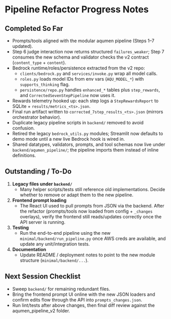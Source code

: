 # Pipeline Refactor Progress Notes

## Completed So Far
- Prompts/tools aligned with the modular aqumen pipeline (Steps 1–7 updated).
- Step 6 judge interaction now returns structured `failures_weaker`; Step 7 consumes the new schema and validator checks the v2 contract (`content_type` + `content`).
- Bedrock runtime/roles/persistence extracted from the v2 repo:
  - `clients/bedrock.py` and `services/invoke.py` wrap all model calls.
  - `roles.py` loads model IDs from env vars (`AQU_MODEL_*`) with `supports_thinking` flag.
  - `persistence/repo.py` handles `enhanced_*` tables plus `step_rewards`, and `CorrectedSevenStepPipeline` now uses it.
- Rewards telemetry hooked up: each step logs a `StepRewardsReport` to SQLite + `results/metrics_<ts>.json`.
- Final run artifact written to `corrected_7step_results_<ts>.json` (mirrors orchestrator behavior).
- Duplicate legacy pipeline scripts in `backend/` removed to avoid confusion.
- Retired the legacy `bedrock_utils.py` modules; Streamlit now defaults to demo mode until a new live Bedrock hook is wired in.
- Shared datatypes, validators, prompts, and tool schemas now live under `backend/aqumen_pipeline/`; the pipeline imports them instead of inline definitions.

## Outstanding / To-Do
1. **Legacy files under `backend/`**
   - Many helper scripts/tests still reference old implementations. Decide whether to remove or adapt them to the new pipeline.
2. **Frontend prompt loading**
   - The React UI used to pull prompts from JSON via the backend. After the refactor (prompts/tools now loaded from config + `_changes` overlays), verify the frontend still reads/updates correctly once the API server is running.
3. **Testing**
   - Run the end-to-end pipeline using the new `minimal/backend/run_pipeline.py` once AWS creds are available, and update any unit/integration tests.
4. **Documentation**
   - Update README / deployment notes to point to the new module structure (`minimal/backend/...`).

## Next Session Checklist
- Sweep `backend/` for remaining redundant files.
- Bring the frontend prompt UI online with the new JSON loaders and confirm edits flow through the API into `prompts_changes.json`.
- Run lint/tests after above changes, then final diff review against the aqumen_pipeline_v2 folder.
